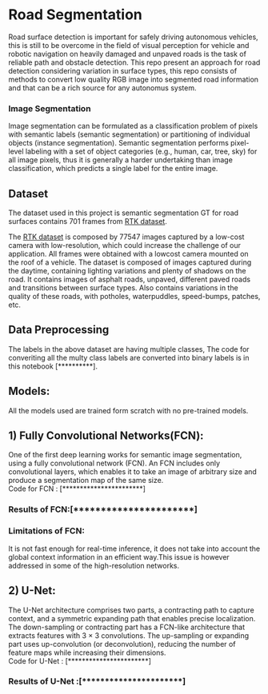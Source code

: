 # Road Segmentation
Road surface detection is important for safely driving autonomous vehicles, this is still to be overcome in the field of visual perception for vehicle and robotic navigation on heavily damaged and unpaved roads is the task of reliable path and obstacle detection. This repo present an approach for road detection considering variation in surface types, this repo consists of methods to convert low quality RGB image into segmented road information and that can be a rich source for any autonomus system.
### Image Segmentation
Image segmentation can be formulated as a classification problem of pixels with semantic labels (semantic segmentation) or partitioning of individual objects (instance segmentation). Semantic segmentation performs pixel-level labeling with a set of object categories (e.g., human, car, tree, sky) for all image pixels, thus it is generally a harder undertaking than image classification, which predicts a single label for the entire image.
## Dataset
The dataset used in this project is semantic segmentation GT for road surfaces contains 701 frames from [RTK dataset](http://www.lapix.ufsc.br/pesquisas/projeto-veiculo-autonomo/datasets/?lang=en).

The [RTK dataset](http://www.lapix.ufsc.br/pesquisas/projeto-veiculo-autonomo/datasets/?lang=en) is composed by 77547 images captured by a low-cost camera with low-resolution, which could increase the challenge of our application. All frames were obtained with a lowcost camera mounted on the roof of a vehicle. The dataset is composed of images captured during the daytime, containing lighting variations and plenty of shadows on the road.
It contains images of asphalt roads, unpaved, different paved roads and transitions between surface types. Also contains variations in the quality of these roads, with potholes, waterpuddles, speed-bumps, patches, etc.

## Data Preprocessing
The labels in the above dataset are having multiple classes, The code for converiting all the multy class labels are converted into binary labels is in this notebook [**********].

## Models:
All the models used are trained form scratch with no pre-trained models. 
## 1)  Fully Convolutional Networks(FCN):
One of the first deep learning works for semantic image segmentation, using a fully convolutional network (FCN). An FCN includes only convolutional layers, which enables it to take an image of arbitrary size and produce a segmentation map of the same size.\
Code for FCN : [***********************]
### Results of FCN:[**********************]

### Limitations of FCN:
It is not fast enough for real-time inference, it does not take into account the global context information in an efficient way.This issue is however addressed in some of the high-resolution networks.

## 2) U-Net:
The U-Net architecture comprises two parts, a contracting path to capture context, and a symmetric expanding path that enables precise localization. The down-sampling or contracting part has a FCN-like architecture that extracts features with 3 × 3 convolutions. The up-sampling or expanding part uses up-convolution (or deconvolution), reducing the number of feature maps while increasing their dimensions.\
Code for U-Net : [***********************]
### Results of U-Net :[**********************]


